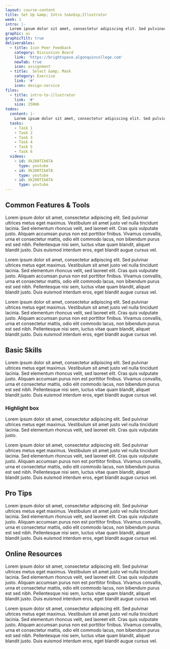 ```yaml
---
layout: course-content
title: Set Up &amp; Intro to&nbsp;Illustrator
week: 1
intro: |-
  Lorem ipsum dolor sit amet, consectetur adipiscing elit. Sed pulvinar ultrices metus eget maximus. Vestibulum sit amet justo vel nulla tincidunt lacinia.
graphic: ai
graphicTilt: true
deliverables:
  - title: Icon Peer Feedback
    category: Discussion Board
    link: 'https://brightspace.algonquincollege.com'
    newTab: true
    icon: assignment
  - title:  Select &amp; Mask
    category: Exercise
    link: '#'
    icon: design-service
files:
  - title: intro-to-illustrator
    link: '#'
    size: 250mb
todos:
  content: |-
    Lorem ipsum dolor sit amet, consectetur adipiscing elit. Sed pulvinar ultrices metus eget maximus. Vestibulum sit amet justo vel nulla tincidunt lacinia.
  tasks:
    - Task 1
    - Task 2
    - Task 3
    - Task 4
    - Task 5
    - Task 6
  videos:
    - id: Xk200TIb6TA
      type: youtube
    - id: Xk200TIb6TA
      type: youtube
    - id: Xk200TIb6TA
      type: youtube
---
```


## Common Features & Tools
Lorem ipsum dolor sit amet, consectetur adipiscing elit. Sed pulvinar ultrices metus eget maximus. Vestibulum sit amet justo vel nulla tincidunt lacinia. Sed elementum rhoncus velit, sed laoreet elit. Cras quis vulputate justo. Aliquam accumsan purus non est porttitor finibus. Vivamus convallis, urna et consectetur mattis, odio elit commodo lacus, non bibendum purus est sed nibh. Pellentesque nisi sem, luctus vitae quam blandit, aliquet blandit justo. Duis euismod interdum eros, eget blandit augue cursus vel.

Lorem ipsum dolor sit amet, consectetur adipiscing elit. Sed pulvinar ultrices metus eget maximus. Vestibulum sit amet justo vel nulla tincidunt lacinia. Sed elementum rhoncus velit, sed laoreet elit. Cras quis vulputate justo. Aliquam accumsan purus non est porttitor finibus. Vivamus convallis, urna et consectetur mattis, odio elit commodo lacus, non bibendum purus est sed nibh. Pellentesque nisi sem, luctus vitae quam blandit, aliquet blandit justo. Duis euismod interdum eros, eget blandit augue cursus vel.

Lorem ipsum dolor sit amet, consectetur adipiscing elit. Sed pulvinar ultrices metus eget maximus. Vestibulum sit amet justo vel nulla tincidunt lacinia. Sed elementum rhoncus velit, sed laoreet elit. Cras quis vulputate justo. Aliquam accumsan purus non est porttitor finibus. Vivamus convallis, urna et consectetur mattis, odio elit commodo lacus, non bibendum purus est sed nibh. Pellentesque nisi sem, luctus vitae quam blandit, aliquet blandit justo. Duis euismod interdum eros, eget blandit augue cursus vel.

## Basic Skills
Lorem ipsum dolor sit amet, consectetur adipiscing elit. Sed pulvinar ultrices metus eget maximus. Vestibulum sit amet justo vel nulla tincidunt lacinia. Sed elementum rhoncus velit, sed laoreet elit. Cras quis vulputate justo. Aliquam accumsan purus non est porttitor finibus. Vivamus convallis, urna et consectetur mattis, odio elit commodo lacus, non bibendum purus est sed nibh. Pellentesque nisi sem, luctus vitae quam blandit, aliquet blandit justo. Duis euismod interdum eros, eget blandit augue cursus vel.

<div class="highlight-box">

  <h3>Highlight box</h3>

  Lorem ipsum dolor sit amet, consectetur adipiscing elit. Sed pulvinar ultrices metus eget maximus. Vestibulum sit amet justo vel nulla tincidunt lacinia. Sed elementum rhoncus velit, sed laoreet elit. Cras quis vulputate justo.

</div>

Lorem ipsum dolor sit amet, consectetur adipiscing elit. Sed pulvinar ultrices metus eget maximus. Vestibulum sit amet justo vel nulla tincidunt lacinia. Sed elementum rhoncus velit, sed laoreet elit. Cras quis vulputate justo. Aliquam accumsan purus non est porttitor finibus. Vivamus convallis, urna et consectetur mattis, odio elit commodo lacus, non bibendum purus est sed nibh. Pellentesque nisi sem, luctus vitae quam blandit, aliquet blandit justo. Duis euismod interdum eros, eget blandit augue cursus vel.

## Pro Tips
Lorem ipsum dolor sit amet, consectetur adipiscing elit. Sed pulvinar ultrices metus eget maximus. Vestibulum sit amet justo vel nulla tincidunt lacinia. Sed elementum rhoncus velit, sed laoreet elit. Cras quis vulputate justo. Aliquam accumsan purus non est porttitor finibus. Vivamus convallis, urna et consectetur mattis, odio elit commodo lacus, non bibendum purus est sed nibh. Pellentesque nisi sem, luctus vitae quam blandit, aliquet blandit justo. Duis euismod interdum eros, eget blandit augue cursus vel.

## Online Resources
Lorem ipsum dolor sit amet, consectetur adipiscing elit. Sed pulvinar ultrices metus eget maximus. Vestibulum sit amet justo vel nulla tincidunt lacinia. Sed elementum rhoncus velit, sed laoreet elit. Cras quis vulputate justo. Aliquam accumsan purus non est porttitor finibus. Vivamus convallis, urna et consectetur mattis, odio elit commodo lacus, non bibendum purus est sed nibh. Pellentesque nisi sem, luctus vitae quam blandit, aliquet blandit justo. Duis euismod interdum eros, eget blandit augue cursus vel.

Lorem ipsum dolor sit amet, consectetur adipiscing elit. Sed pulvinar ultrices metus eget maximus. Vestibulum sit amet justo vel nulla tincidunt lacinia. Sed elementum rhoncus velit, sed laoreet elit. Cras quis vulputate justo. Aliquam accumsan purus non est porttitor finibus. Vivamus convallis, urna et consectetur mattis, odio elit commodo lacus, non bibendum purus est sed nibh. Pellentesque nisi sem, luctus vitae quam blandit, aliquet blandit justo. Duis euismod interdum eros, eget blandit augue cursus vel.